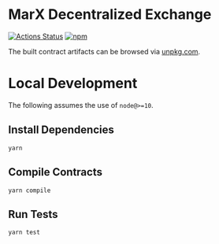 # MarX Decentralized Exchange

[![Actions Status](https://github.com/marx-dex-deployer/marx-dex-v2-periphery/workflows/CI/badge.svg)](https://github.com/marx-dex-deployer/marx-dex-v2-periphery/actions)
[![npm](https://img.shields.io/npm/v/@marx-dex/marx-dex-v2-periphery?style=flat-square)](https://npmjs.com/package/@marx-dex/marx-dex-v2-periphery)

The built contract artifacts can be browsed via [unpkg.com](https://unpkg.com/browse/@marx-dex/marx-dex-v2-periphery@latest/).

# Local Development

The following assumes the use of `node@>=10`.

## Install Dependencies

`yarn`

## Compile Contracts

`yarn compile`

## Run Tests

`yarn test`

